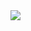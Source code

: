 <img src="https://img.shields.io/badge/yahoo-mail-purple?logo=yahoo&style=for-the-badge" />

<img2 scr= "https://img.shields.io/badge/-Firefox-black?logo=firefox&style=for-the-badge" />
